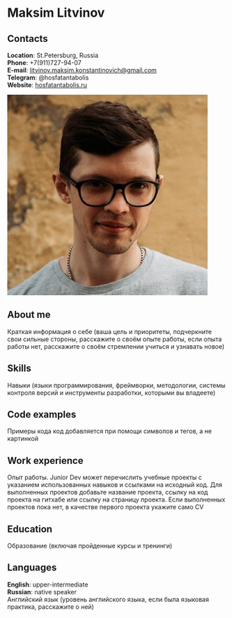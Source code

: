 # Maksim Litvinov

## Contacts

**Location**: St.Petersburg, Russia  
**Phone**: +7(911)727-94-07  
**E-mail**: litvinov.maksim.konstantinovich@gmail.com  
**Telegram**: @hosfatantabolis  
**Website**: [hosfatantabolis.ru](https://hosfatantabolis.ru)

![My photo](/img/me.jpg "My photo")

## About me

Краткая информация о себе (ваша цель и приоритеты, подчеркните свои сильные стороны, расскажите о своём опыте работы, если опыта работы нет, расскажите о своём стремлении учиться и узнавать новое)

## Skills

Навыки (языки программирования, фреймворки, методологии, системы контроля версий и инструменты разработки, которыми вы владеете)

## Code examples

Примеры кода
код добавляется при помощи символов и тегов, а не картинкой

## Work experience

Опыт работы. Junior Dev может перечислить учебные проекты с указанием использованных навыков и ссылками на исходный код.
Для выполненных проектов добавьте название проекта, ссылку на код проекта на гитхабе или ссылку на страницу проекта. Если выполненных проектов пока нет, в качестве первого проекта укажите само CV

## Education

Образование (включая пройденные курсы и тренинги)

## Languages

**English**: upper-intermediate  
**Russian**: native speaker  
Английский язык (уровень английского языка, если была языковая практика, расскажите о ней)
